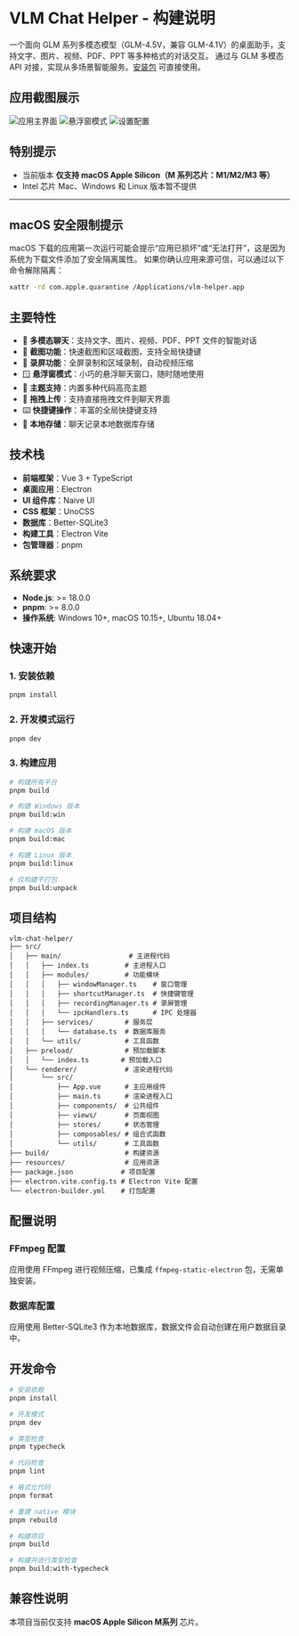 # VLM Chat Helper - 构建说明

一个面向 GLM 系列多模态模型（GLM-4.5V，兼容 GLM-4.1V）的桌面助手，支持文字、图片、视频、PDF、PPT 等多种格式的对话交互。
通过与 GLM 多模态 API 对接，实现从多场景智能服务。[安装包](https://huggingface.co/spaces/zai-org/GLM-4.5V-Demo-App) 可直接使用。

## 应用截图展示

![应用主界面](docs/images/main-interface.png)
![悬浮窗模式](docs/images/floating-window.png)
![设置配置](docs/images/settings.png)

## 特别提示

- 当前版本 **仅支持 macOS Apple Silicon（M 系列芯片：M1/M2/M3 等）**
- Intel 芯片 Mac、Windows 和 Linux 版本暂不提供

---

## macOS 安全限制提示

macOS 下载的应用第一次运行可能会提示“应用已损坏”或“无法打开”，这是因为系统为下载文件添加了安全隔离属性。
如果你确认应用来源可信，可以通过以下命令解除隔离：

```bash
xattr -rd com.apple.quarantine /Applications/vlm-helper.app
```

## 主要特性

- 🤖 **多模态聊天**：支持文字、图片、视频、PDF、PPT 文件的智能对话
- 📸 **截图功能**：快速截图和区域截图，支持全局快捷键
- 🎥 **录屏功能**：全屏录制和区域录制，自动视频压缩
- 🪟 **悬浮窗模式**：小巧的悬浮聊天窗口，随时随地使用
- 🎨 **主题支持**：内置多种代码高亮主题
- 📱 **拖拽上传**：支持直接拖拽文件到聊天界面
- ⌨️ **快捷键操作**：丰富的全局快捷键支持
- 💾 **本地存储**：聊天记录本地数据库存储

## 技术栈

- **前端框架**：Vue 3 + TypeScript
- **桌面应用**：Electron
- **UI 组件库**：Naive UI
- **CSS 框架**：UnoCSS
- **数据库**：Better-SQLite3
- **构建工具**：Electron Vite
- **包管理器**：pnpm

## 系统要求

- **Node.js**: >= 18.0.0
- **pnpm**: >= 8.0.0
- **操作系统**: Windows 10+, macOS 10.15+, Ubuntu 18.04+

## 快速开始

### 1. 安装依赖

```bash
pnpm install
````

### 2. 开发模式运行

```bash
pnpm dev
```

### 3. 构建应用

```bash
# 构建所有平台
pnpm build

# 构建 Windows 版本
pnpm build:win

# 构建 macOS 版本
pnpm build:mac

# 构建 Linux 版本
pnpm build:linux

# 仅构建不打包
pnpm build:unpack
```

## 项目结构

```
vlm-chat-helper/
├── src/
│   ├── main/                 # 主进程代码
│   │   ├── index.ts         # 主进程入口
│   │   ├── modules/         # 功能模块
│   │   │   ├── windowManager.ts    # 窗口管理
│   │   │   ├── shortcutManager.ts  # 快捷键管理
│   │   │   ├── recordingManager.ts # 录屏管理
│   │   │   └── ipcHandlers.ts      # IPC 处理器
│   │   ├── services/        # 服务层
│   │   │   └── database.ts  # 数据库服务
│   │   └── utils/           # 工具函数
│   ├── preload/             # 预加载脚本
│   │   └── index.ts        # 预加载入口
│   └── renderer/            # 渲染进程代码
│       └── src/
│           ├── App.vue      # 主应用组件
│           ├── main.ts      # 渲染进程入口
│           ├── components/  # 公共组件
│           ├── views/       # 页面视图
│           ├── stores/      # 状态管理
│           ├── composables/ # 组合式函数
│           └── utils/       # 工具函数
├── build/                   # 构建资源
├── resources/               # 应用资源
├── package.json            # 项目配置
├── electron.vite.config.ts # Electron Vite 配置
└── electron-builder.yml    # 打包配置
```

## 配置说明

### FFmpeg 配置

应用使用 FFmpeg 进行视频压缩，已集成 `ffmpeg-static-electron` 包，无需单独安装。

### 数据库配置

应用使用 Better-SQLite3 作为本地数据库，数据文件会自动创建在用户数据目录中。

## 开发命令

```bash
# 安装依赖
pnpm install

# 开发模式
pnpm dev

# 类型检查
pnpm typecheck

# 代码检查
pnpm lint

# 格式化代码
pnpm format

# 重建 native 模块
pnpm rebuild

# 构建项目
pnpm build

# 构建并进行类型检查
pnpm build:with-typecheck
```

## 兼容性说明

本项目当前仅支持 **macOS Apple Silicon M系列** 芯片。
